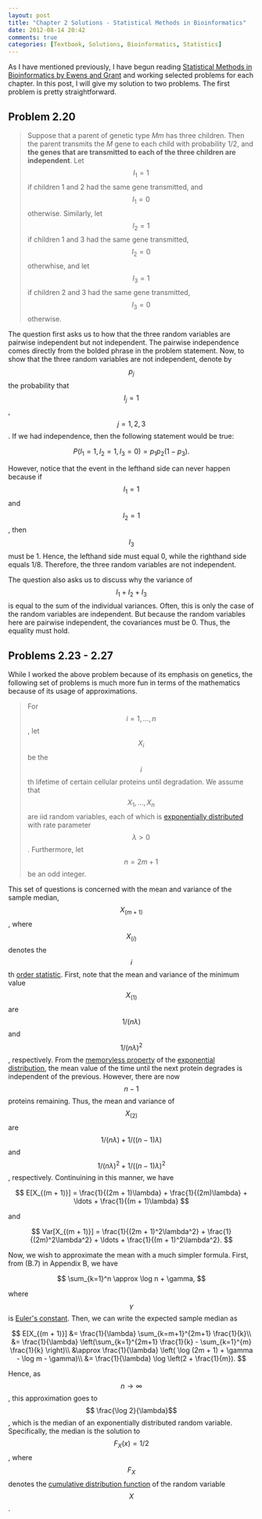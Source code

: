 ```yaml
---
layout: post
title: "Chapter 2 Solutions - Statistical Methods in Bioinformatics"
date: 2012-08-14 20:42
comments: true
categories: [Textbook, Solutions, Bioinformatics, Statistics]
---
```


As I have mentioned previously, I have begun reading [Statistical Methods in Bioinformatics by Ewens and Grant](http://amzn.to/PiXCiU) and working selected problems for each chapter. In this post, I will give my solution to two problems. The first problem is pretty straightforward.

## Problem 2.20
> Suppose that a parent of genetic type _Mm_ has three children. Then the parent transmits the _M_ gene to each child with probability 1/2, and __the genes that are transmitted to each of the three children are independent__. Let $$I_1 = 1$$ if children 1 and 2 had the same gene transmitted, and $$I_1 = 0$$ otherwise. Similarly, let $$I_2 = 1$$ if children 1 and 3 had the same gene transmitted, $$I_2 = 0$$ otherwhise, and let $$I_3 = 1$$ if children 2 and 3 had the same gene transmitted, $$I_3 = 0$$ otherwise.

The question first asks us to how that the three random variables are pairwise independent but not independent. The pairwise independence comes directly from the bolded phrase in the problem statement. Now, to show that the three random variables are not independent, denote by $$p_j$$ the probability that $$I_j = 1$$, $$j = 1, 2, 3$$. If we had independence, then the following statement would be true:

$$
P(I_1 = 1, I_2 = 1, I_3 = 0) = p_1 p_2 (1 - p_3).
$$

However, notice that the event in the lefthand side can never happen because if $$I_1 = 1$$ and $$I_2 = 1$$, then $$I_3$$ must be 1. Hence, the lefthand side must equal 0, while the righthand side equals 1/8. Therefore, the three random variables are not independent.

The question also asks us to discuss why the variance of $$I_1 + I_2 + I_3$$ is equal to the sum of the individual variances. Often, this is only the case of the random variables are independent. But because the random variables here are pairwise independent, the covariances must be 0. Thus, the equality must hold.

## Problems 2.23 - 2.27

While I worked the above problem because of its emphasis on genetics, the following set of problems is much more fun in terms of the mathematics because of its usage of approximations.

> For $$i = 1, \ldots, n$$, let $$X_i$$ be the $$i$$th lifetime of certain cellular proteins until degradation. We assume that $$X_1, \ldots, X_n$$ are iid random variables, each of which is [exponentially distributed](http://en.wikipedia.org/wiki/Exponential_distribution) with rate parameter $$\lambda > 0$$. Furthermore, let $$n = 2m + 1$$ be an odd integer.

This set of questions is concerned with the mean and variance of the sample median, $$X_{(m + 1)}$$, where $$X_{(i)}$$ denotes the $$i$$th [order statistic](http://en.wikipedia.org/wiki/Order_statistic). First, note that the mean and variance of the minimum value $$X_{(1)}$$ are $$1/(n\lambda)$$ and $$1/(n\lambda)^2$$, respectively. From the [memoryless property](http://en.wikipedia.org/wiki/Memorylessness#The_memoryless_distributions_are_the_exponential_distributions) of the [exponential distribution](http://en.wikipedia.org/wiki/Exponential_distribution), the mean value of the time until the next protein degrades is independent of the previous. However, there are now $$n - 1$$ proteins remaining. Thus, the mean and variance of $$X_{(2)}$$ are $$1/(n\lambda) + 1/((n-1)\lambda)$$ and $$1/(n\lambda)^2 + 1/((n-1)\lambda)^2$$, respectively. Continuining in this manner, we have

$$
E[X_{(m + 1)}] = \frac{1}{(2m + 1)\lambda} + \frac{1}{(2m)\lambda} + \ldots + \frac{1}{(m + 1)\lambda}
$$

and

$$
Var[X_{(m + 1)}] = \frac{1}{(2m + 1)^2\lambda^2} + \frac{1}{(2m)^2\lambda^2} + \ldots + \frac{1}{(m + 1)^2\lambda^2}.
$$

Now, we wish to approximate the mean with a much simpler formula. First, from (B.7) in Appendix B, we have

$$
\sum_{k=1}^n \approx \log n + \gamma,
$$

where $$\gamma$$ is [Euler's constant](http://en.wikipedia.org/wiki/Euler%E2%80%93Mascheroni_constant). Then, we can write the expected sample median as

$$
E[X_{(m + 1)}] &= \frac{1}{\lambda} \sum_{k=m+1}^{2m+1} \frac{1}{k}\\
&= \frac{1}{\lambda} \left(\sum_{k=1}^{2m+1} \frac{1}{k} - \sum_{k=1}^{m} \frac{1}{k} \right)\\
&\approx \frac{1}{\lambda} \left( \log (2m + 1) + \gamma - \log m - \gamma)\\
&= \frac{1}{\lambda} \log \left(2 + \frac{1}{m}).
$$

Hence, as $$n \rightarrow \infty$$, this approximation goes to $$ \frac{\log 2}{\lambda}$$, which is the median of an exponentially distributed random variable. Specifically, the median is the solution to $$F_X(x) = 1/2$$, where $$F_X$$ denotes the [cumulative distribution function](http://en.wikipedia.org/wiki/Cumulative_distribution_function) of the random variable $$X$$.